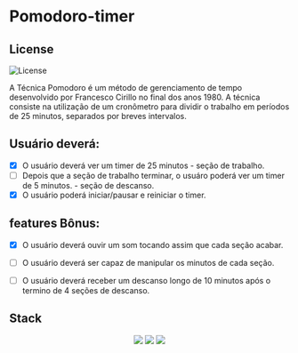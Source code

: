 # Pomodoro-timer
 
## License 
![License](https://img.shields.io/github/license/Bruno-rasq/Pomodoro-timer.svg)


A Técnica Pomodoro é um método de gerenciamento de tempo desenvolvido por Francesco Cirillo no final dos anos 1980. A técnica consiste na utilização de um cronômetro para dividir o trabalho em períodos de 25 minutos, separados por breves intervalos.

## Usuário deverá:

 - [x] O usuário deverá ver um timer de 25 minutos - seção de trabalho.
 - [ ] Depois que a seção de trabalho terminar, o usuáro  poderá ver um timer de 5 minutos. - seção de descanso.
 - [x] O usuário poderá iniciar/pausar e reiniciar o timer.

## features Bônus:

- [x] O usuário deverá ouvir um som tocando assim que cada seção acabar.
- [ ] O usuário deverá ser capaz de manipular os minutos de cada seção.
- [ ] O usuário deverá receber um descanso longo de 10 minutos após o termino de 4 seções de descanso. 


## Stack

<div align='center'>
    <img src='https://img.shields.io/badge/JavaScript-F7DF1E?style=for-the-badge&logo=javascript&logoColor=black'></img>
    <img src='https://img.shields.io/badge/HTML5-E34F26?style=for-the-badge&logo=html5&logoColor=white'></img>
    <img src='https://img.shields.io/badge/CSS3-1572B6?style=for-the-badge&logo=css3&logoColor=white'></img>
</div>